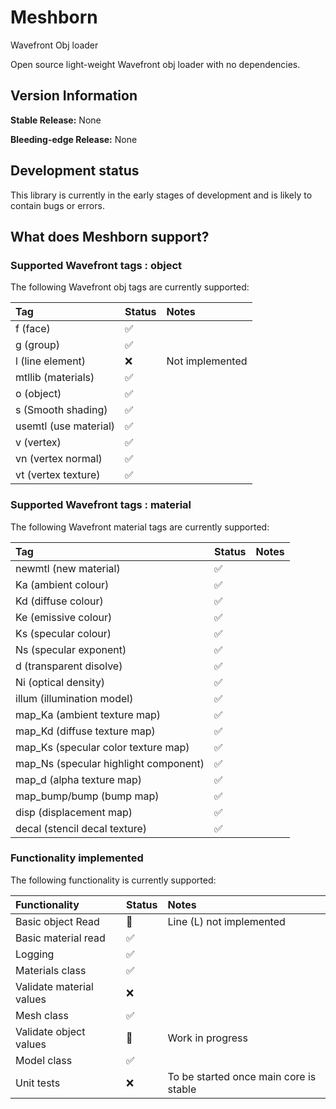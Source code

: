 # Meshborn
Wavefront Obj loader

Open source light-weight Wavefront obj loader with no dependencies.

## Version Information

**Stable Release:** None

**Bleeding-edge Release:** None

## Development status
This library is currently in the early stages of development and is likely to
contain bugs or errors.


## What does Meshborn support?

### Supported Wavefront tags : object
The following Wavefront obj tags are currently supported:

| Tag                  | Status             | Notes           |
|:---------------------|:-------------------|:----------------|
| f (face)             | :white_check_mark: |                 |
| g (group)            | :white_check_mark: |                 |
| l (line element)     | :x:                | Not implemented |
| mtllib (materials)   | :white_check_mark: |                 |
| o (object)           | :white_check_mark: |                 |
| s (Smooth shading)   | :white_check_mark: |                 |
| usemtl (use material)| :white_check_mark: |                 |
| v (vertex)           | :white_check_mark: |                 |
| vn (vertex normal)   | :white_check_mark: |                 |
| vt (vertex texture)  | :white_check_mark: |                 |

### Supported Wavefront tags : material
The following Wavefront material tags are currently supported:

| Tag                                   | Status             | Notes                |
|:--------------------------------------|:-------------------|:---------------------|
| newmtl (new material)                 | :white_check_mark: |                      |
| Ka (ambient colour)                   | :white_check_mark: |                      |
| Kd (diffuse colour)                   | :white_check_mark: |                      |
| Ke (emissive colour)                  | :white_check_mark: |                      |
| Ks (specular colour)                  | :white_check_mark: |                      |
| Ns (specular exponent)                | :white_check_mark: |                      |
| d (transparent disolve)               | :white_check_mark: |                      |
| Ni (optical density)                  | :white_check_mark: |                      |
| illum (illumination model)            | :white_check_mark: |                      |
| map_Ka (ambient texture map)          | :white_check_mark: |                      |
| map_Kd (diffuse texture map)          | :white_check_mark: |                      |
| map_Ks (specular color texture map)   | :white_check_mark: |                      |
| map_Ns (specular highlight component) | :white_check_mark: |                      |
| map_d (alpha texture map)             | :white_check_mark: |                      |
| map_bump/bump (bump map)              | :white_check_mark: |                      |
| disp (displacement map)               | :white_check_mark: |                      |
| decal (stencil decal texture)         | :white_check_mark: |                      |

### Functionality implemented 
The following functionality is currently supported:

| Functionality           | Status             | Notes                                  |
|:------------------------|:-------------------|:---------------------------------------|
| Basic object Read       | :construction:     | Line (L) not implemented               |
| Basic material read     | :white_check_mark: |                                        |
| Logging                 | :white_check_mark: |                                        |
| Materials class         | :white_check_mark: |                                        |
| Validate material values| :x:                |                                        |
| Mesh class              | :white_check_mark: |                                        |
| Validate object values  | :construction:     | Work in progress                       |
| Model class             | :white_check_mark: |                                        |
| Unit tests              | :x:                | To be started once main core is stable |
